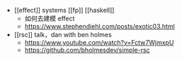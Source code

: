- [[effect]] systems [[fp]] [[haskell]]
	- 如何去建模 effect
	- https://www.stephendiehl.com/posts/exotic03.html
- [[rsc]] talk，dan with ben holmes
	- https://www.youtube.com/watch?v=Fctw7WjmxpU
	- https://github.com/bholmesdev/simple-rsc